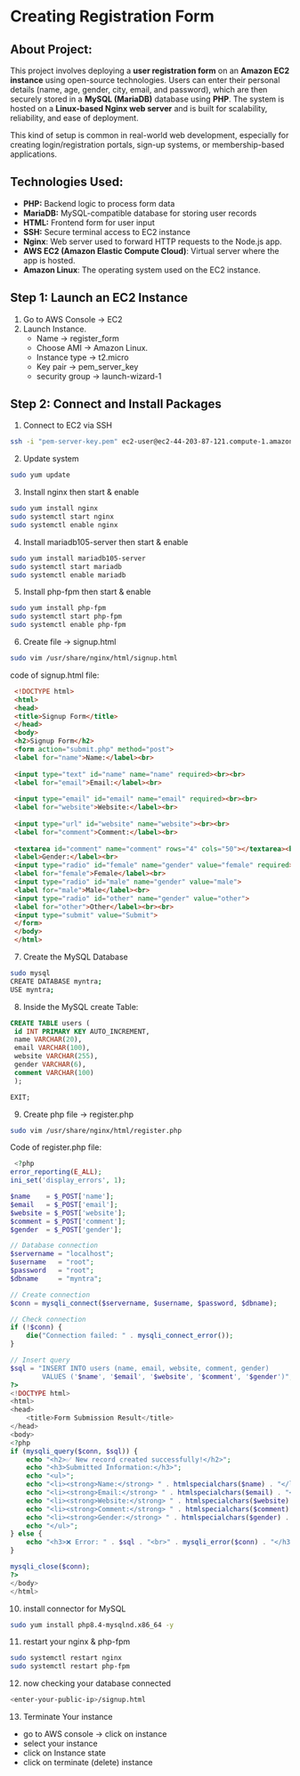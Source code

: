 # Creating Registration Form
## About Project:

This project involves deploying a **user registration form** on an **Amazon EC2 instance** using open-source technologies. Users can enter their personal details (name, age, gender, city, email, and password), which are then securely stored in a **MySQL (MariaDB)** database using **PHP**. The system is hosted on a **Linux-based Nginx web server** and is built for scalability, reliability, and ease of deployment.

This kind of setup is common in real-world web development, especially for creating login/registration portals, sign-up systems, or membership-based applications.

## Technologies Used:

- **PHP:** Backend logic to process form data
- **MariaDB:** MySQL-compatible database for storing user records
- **HTML:** Frontend form for user input
- **SSH:** Secure terminal access to EC2 instance
- **Nginx**: Web server used to forward HTTP requests to the Node.js app.
- **AWS EC2 (Amazon Elastic Compute Cloud)**: Virtual server where the app is hosted.
- **Amazon Linux**: The operating system used on the EC2 instance.

## Step 1: Launch an EC2 Instance

1. Go to AWS Console → EC2
2. Launch Instance.
    - Name → register_form
    - Choose AMI → Amazon Linux.
    - Instance type → t2.micro
    - Key pair → pem_server_key
    - security group → launch-wizard-1

## Step 2: Connect and Install Packages

1. Connect to EC2 via SSH

```bash
ssh -i "pem-server-key.pem" ec2-user@ec2-44-203-87-121.compute-1.amazonaws.com
```

2. Update system

```bash
sudo yum update
```

3. Install nginx then start & enable

```bash
sudo yum install nginx
sudo systemctl start nginx
sudo systemctl enable nginx
```

4. Install mariadb105-server then start & enable

```bash
sudo yum install mariadb105-server
sudo systemctl start mariadb
sudo systemctl enable mariadb
```

5. Install php-fpm then start & enable

```bash
sudo yum install php-fpm
sudo systemctl start php-fpm
sudo systemctl enable php-fpm
```

6. Create file → signup.html

```bash
sudo vim /usr/share/nginx/html/signup.html
```

code of signup.html file:

```html
 <!DOCTYPE html>
 <html>
 <head>
 <title>Signup Form</title>
 </head>
 <body>
 <h2>Signup Form</h2>
 <form action="submit.php" method="post">
 <label for="name">Name:</label><br>
 
 <input type="text" id="name" name="name" required><br><br>
 <label for="email">Email:</label><br>
 
 <input type="email" id="email" name="email" required><br><br>
 <label for="website">Website:</label><br>
 
 <input type="url" id="website" name="website"><br><br>
 <label for="comment">Comment:</label><br>
 
 <textarea id="comment" name="comment" rows="4" cols="50"></textarea><br><br>
 <label>Gender:</label><br>
 <input type="radio" id="female" name="gender" value="female" required>
 <label for="female">Female</label><br>
 <input type="radio" id="male" name="gender" value="male">
 <label for="male">Male</label><br>
 <input type="radio" id="other" name="gender" value="other">
 <label for="other">Other</label><br><br>
 <input type="submit" value="Submit">
 </form>
 </body>
 </html>
```

7. Create the MySQL Database 

```bash
sudo mysql
CREATE DATABASE myntra;
USE myntra;
```

8. Inside the MySQL create Table:

```sql
CREATE TABLE users (
 id INT PRIMARY KEY AUTO_INCREMENT,
 name VARCHAR(20),
 email VARCHAR(100),
 website VARCHAR(255),
 gender VARCHAR(6),
 comment VARCHAR(100)
 );

EXIT;
```

9. Create php file → register.php

```bash
sudo vim /usr/share/nginx/html/register.php
```

Code of register.php file:

```php
 <?php
error_reporting(E_ALL);
ini_set('display_errors', 1);

$name    = $_POST['name'];
$email   = $_POST['email'];
$website = $_POST['website'];
$comment = $_POST['comment'];
$gender  = $_POST['gender'];

// Database connection
$servername = "localhost";
$username   = "root";
$password   = "root";
$dbname     = "myntra";

// Create connection
$conn = mysqli_connect($servername, $username, $password, $dbname);

// Check connection
if (!$conn) {
    die("Connection failed: " . mysqli_connect_error());
}

// Insert query
$sql = "INSERT INTO users (name, email, website, comment, gender)
        VALUES ('$name', '$email', '$website', '$comment', '$gender')";
?>
<!DOCTYPE html>
<html>
<head>
    <title>Form Submission Result</title>
</head>
<body>
<?php
if (mysqli_query($conn, $sql)) {
    echo "<h2>✅ New record created successfully!</h2>";
    echo "<h3>Submitted Information:</h3>";
    echo "<ul>";
    echo "<li><strong>Name:</strong> " . htmlspecialchars($name) . "</li>";
    echo "<li><strong>Email:</strong> " . htmlspecialchars($email) . "</li>";
    echo "<li><strong>Website:</strong> " . htmlspecialchars($website) . "</li>";
    echo "<li><strong>Comment:</strong> " . htmlspecialchars($comment) . "</li>";
    echo "<li><strong>Gender:</strong> " . htmlspecialchars($gender) . "</li>";
    echo "</ul>";
} else {
    echo "<h3>❌ Error: " . $sql . "<br>" . mysqli_error($conn) . "</h3>";
}

mysqli_close($conn);
?>
</body>
</html>
```

10. install connector for MySQL 

```bash
sudo yum install php8.4-mysqlnd.x86_64 -y
```

11. restart your nginx & php-fpm 

```bash
sudo systemctl restart nginx
sudo systemctl restart php-fpm
```

12. now checking your database connected 

```bash
<enter-your-public-ip>/signup.html
```

13. Terminate Your instance 
- go to AWS console → click on instance
- select your instance
- click on Instance state
- click on terminate (delete) instance
